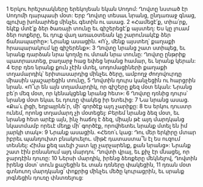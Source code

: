 1 Երկու հրեշտակները երեկոյեան եկան Սոդոմ: Ղովտը նստած էր Սոդոմի դարպասի մօտ: Երբ Ղովտը տեսաւ նրանց, ընդառաջ գնաց, գլուխը խոնարհեց մինչեւ գետին ու ասաց. 2 «Համեցէ՛ք, տիա՛րք, եկէք մտէ՛ք ձեր ծառայի տունը եւ գիշերեցէ՛ք այստեղ: Ես կը լուամ ձեր ոտքերը, եւ դուք վաղ առաւօտեան կը շարունակէք ձեր ճանապարհը»: Նրանք ասացին. «Ո՛չ, մենք այստեղ՝ քաղաքի հրապարակում կը գիշերենք»: 3 Ղովտը նրանց շատ ստիպեց, եւ նրանք դարձան նրա կողմը ու մտան նրա տունը: Ղովտը ընթրիք պատրաստեց, բաղարջ հաց եփեց նրանց համար, եւ նրանք կերան:
4 Երբ դեռ նրանք քուն չէին մտել, սոդոմացիների քաղաքի տղամարդիկ՝ երիտասարդից մինչեւ ծերը, ամբողջ ժողովուրդը միասին պաշարեցին տունը, 5 Ղովտին դուրս կանչեցին ու հարցրին նրան. «Ո՞ւր են այն տղամարդիկ, որ գիշերը քեզ մօտ եկան: Նրանց բե՛ր մեզ մօտ, որ կենակցենք նրանց հետ»: 6 Ղովտը դռնից դուրս՝ նրանց մօտ եկաւ եւ դուռը փակեց իր ետեւից: 7 Նա նրանց ասաց. «Քա՛ւ լիցի, եղբայրնե՛ր, մի՛ գործէք այդ չարիքը: 8 Ես երկու դուստր ունեմ, որոնց տղամարդ չի մօտեցել: Բերեմ նրանց ձեզ մօտ, եւ նրանց հետ արէք այն, ինչ հաճոյ է ձեզ, միայն թէ այդ մարդկանց նկատմամբ որեւէ մեղք մի՛ գործէք, որովհետեւ նրանք մտել են իմ յարկի տակ»: 9 Նրանք ասացին. «Հեռո՛ւ կաց: Դու մեր երկիրը մտար իբրեւ պանդուխտ բնակուելու. միթէ դատաստա՞ն էլ ես ուզում տեսնել: Հիմա քեզ աւելի շատ կը չարչարենք, քան նրանց»: Նրանք շատ էին բռնանում այդ մարդու՝ Ղովտի վրայ, եւ քիչ էր մնացել, որ ջարդէին դուռը: 10 Ներսի մարդիկ, իրենց ձեռքերը մեկնելով, Ղովտին իրենց մօտ՝ տուն քաշեցին եւ տան դռները փակեցին, 11 դռան մօտ գտնուող մարդկանց՝ փոքրից մինչեւ մեծը կուրացրին, եւ սրանք յոգնեցին դուռը փնտռելուց:

